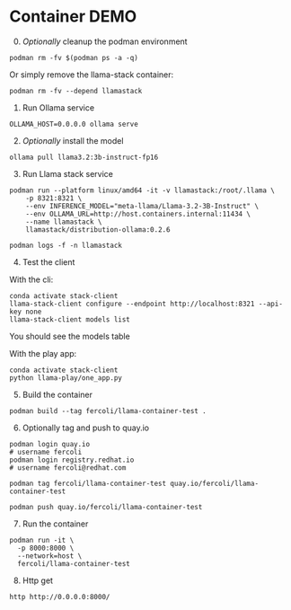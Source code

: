 # Container DEMO

0. *Optionally* cleanup the podman environment

```shell
podman rm -fv $(podman ps -a -q)
```

Or simply remove the llama-stack container:

```shell
podman rm -fv --depend llamastack
```

1. Run Ollama service

```shell
OLLAMA_HOST=0.0.0.0 ollama serve
```

2. *Optionally* install the model

```shell
ollama pull llama3.2:3b-instruct-fp16
```

3. Run Llama stack service

```shell
podman run --platform linux/amd64 -it -v llamastack:/root/.llama \
    -p 8321:8321 \
    --env INFERENCE_MODEL="meta-llama/Llama-3.2-3B-Instruct" \
    --env OLLAMA_URL=http://host.containers.internal:11434 \
    --name llamastack \
    llamastack/distribution-ollama:0.2.6
```

```shell
podman logs -f -n llamastack
```
4. Test the client

With the cli:

```shell
conda activate stack-client
llama-stack-client configure --endpoint http://localhost:8321 --api-key none
llama-stack-client models list
```

You should see the models table

With the play app:

```shell
conda activate stack-client
python llama-play/one_app.py
```

5. Build the container

```shell
podman build --tag fercoli/llama-container-test .
```

6. Optionally tag and push to quay.io

```shell
podman login quay.io
# username fercoli
podman login registry.redhat.io
# username fercoli@redhat.com
```

```shell
podman tag fercoli/llama-container-test quay.io/fercoli/llama-container-test
```

```shell
podman push quay.io/fercoli/llama-container-test
```

7. Run the container

```shell
podman run -it \
  -p 8000:8000 \
  --network=host \
  fercoli/llama-container-test
```

8. Http get

```shell
http http://0.0.0.0:8000/
```